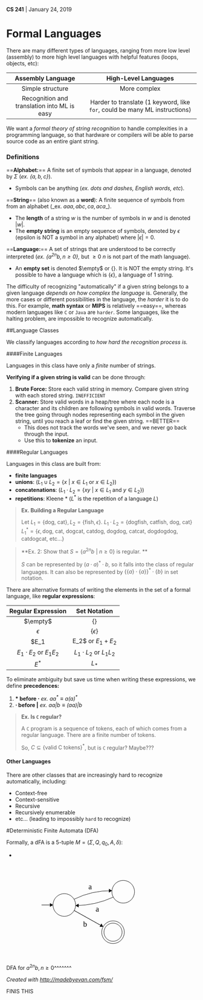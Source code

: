 __CS 241__ | January 24, 2019

# Formal Languages

There are many different types of languages, ranging from more low level (assembly) to more high level languages with helpful features (loops, objects, etc):

|              Assembly Language              |                     High-Level Languages                     |
| :-----------------------------------------: | :----------------------------------------------------------: |
|              Simple structure               |                         More complex                         |
| Recognition and translation into ML is easy | Harder to translate (1 keyword, like `for`, could be many ML instructions) |

We want a _formal theory of string recognition_ to handle complexities in a programming language, so that hardware or compilers will be able to parse source code as an entire giant string.

### Definitions

==**Alphabet:**== A finite set of symbols that appear in a language, denoted by $\Sigma$ (_ex. $\{a, b, c\}$_).

- Symbols can be anything (_ex. dots and dashes, English words, etc_).

==**String**== (also known as a **word**): A finite sequence of symbols from from an alphabet (_ex. $aaa, abc, ca, aca​$ _). 

- The **length** of a string $w$ is the number of symbols in $w$ and is denoted $|w|$.
- The **empty string** is an empty sequence of symbols, denoted by $\epsilon​$ (epsilon is NOT a symbol in any alphabet) where $|\epsilon| = 0​$. 

==**Language:**== A set of strings that are understood to be correctly interpreted (_ex. $\{a^{2n}b, n \geq 0\}$,_ but $\geq 0 \ n$ is not part of the math language).

- An **empty set** is denoted $\empty$ or $\{\}$. It is NOT the empty string. It's possible to have a language which is $\{\epsilon \}$, a language of 1 string.



The difficulty of recognizing "automatically" if a given string belongs to a given language _depends on how complex the language_ is. Generally, the more cases or different possibilities in the language, the _harder_ it is to do this. For example, **math syntax** or **MIPS** is relatively ==easy==, whereas modern languages like `C` or `Java` are `harder`. Some languages, like the halting problem, are impossible to recognize automatically.

##Language Classes

We classify languages according to _how hard the recognition process is._

####Finite Languages

Languages in this class have only a _finite_ number of strings.

**Verifying if a given string is valid** can be done through:

1. **Brute Force:** Store each valid string in memory. Compare given string with each stored string. `INEFFICIENT`
2. **Scanner:** Store valid words in a heap/tree where each node is a character and its children are following symbols in valid words. Traverse the tree going through nodes representing each symbol in the given string, until you reach a leaf or find the given string. ==BETTER==
   - This does not track the words we've seen, and we never go back through the input. 
   - Use this to **tokenize** an input. 



####Regular Languages

Languages in this class are built from:

-  **finite languages** 
- **unions**: ($L_1 \cup L_2 = \{x \ | \ x \in L_1 \text{ or } x \in L_2 \}$)
- **concatenations**: ($L_1 \cdot L_2 = \{xy \ | \ x \in L_1 \text{ and } y \in L_2 \}$)
- **repetitions**: Kleene $*$ ($L^*$ is the repetition of a language $L$)

> **Ex. Building a Regular Language**
>
> Let $L_1 = \{\text{dog, cat}\}, L_2 = \{\text{fish}, \epsilon\}$.
> $L_1 \cdot L_2 = \{ \text{dogfish, catfish, dog, cat}\}$
> $L_1^* = \{ \epsilon, \text{dog, cat, dogcat, catdog, dogdog, catcat, dogdogdog, catdogcat, etc...}\}​$

> **Ex. 2: Show that $S =\{a^{2n}b \ | \ n \geq 0\}$ is regular. **
>
> $S$ can be represented by $(a \cdot a)^* \cdot b$, so it falls into the class of regular languages. 
> It can also be represented by $\{\{a\} \cdot \{a\}\}^* \cdot \{b\}$ in set notation.

There are alternative formats of writing the elements in the set of a formal language, like **regular expressions**:

|     Regular Expression      |         Set Notation         |
| :-------------------------: | :--------------------------: |
|          $\empty$           |            $\{\}$            |
|         $ \epsilon$         |       $\{ \epsilon \}$       |
| $E_1 | E_2$ or $E_1 + E_2$  |        $L_1 \cup L_2$        |
| $E_1 \cdot E_2$ or $E_1E_2​$ | $L_1 \cdot L_2$ or $L_1 L_2$ |
|            $E^*$            |            $L_*$             |

To eliminate ambiguity but save us time when writing these expressions, we define **precedences:**

1. **$*$ before $\cdot$**       _ex. $aa^* \equiv a(a)^*$_
2. **$\cdot$ before $|$**        _ex. $aa |b \equiv (aa) | b$_

> **Ex. Is `C` regular?**
>
> A `C` program is a sequence of tokens, each of which comes from a regular language.
> There are a finite number of tokens. 
>
> So, $C \subseteq \{\text{valid C tokens} \}^*$, but is `C` regular? Maybe???



#### Other Languages

There are other classes that are increasingly hard to recognize automatically, including:

- Context-free
- Context-sensitive
- Recursive
- Recursively enumerable
- etc... (leading to impossibly `hard` to recognize)



#Deterministic Finite Automata (DFA)

Formally, a dFA is a 5-tuple $M = (\Sigma, Q, q_0, A, \delta)$:

- 

<svg width="400" height="250" version="1.1" xmlns="http://www.w3.org/2000/svg">
	<ellipse stroke="black" stroke-width="1" fill="none" cx="153.5" cy="109.5" rx="30" ry="30"/>
	<ellipse stroke="black" stroke-width="1" fill="none" cx="309.5" cy="74.5" rx="30" ry="30"/>
	<ellipse stroke="black" stroke-width="1" fill="none" cx="282.5" cy="181.5" rx="30" ry="30"/>
	<ellipse stroke="black" stroke-width="1" fill="none" cx="282.5" cy="181.5" rx="24" ry="24"/>
	<path stroke="black" stroke-width="1" fill="none" d="M 179.352,94.327 A 215.761,215.761 0 0 1 279.644,71.826"/>
	<polygon fill="black" stroke-width="1" points="279.644,71.826 271.744,66.669 271.546,76.667"/>
	<text x="217.5" y="67.5" font-family="Times New Roman" font-size="20">a</text>
	<polygon stroke="black" stroke-width="1" points="179.696,124.121 256.304,166.879"/>
	<polygon fill="black" stroke-width="1" points="256.304,166.879 251.755,158.614 246.882,167.346"/>
	<text x="203.5" y="166.5" font-family="Times New Roman" font-size="20">b</text>
	<path stroke="black" stroke-width="1" fill="none" d="M 283.108,88.723 A 242.911,242.911 0 0 1 183.439,111.085"/>
	<polygon fill="black" stroke-width="1" points="183.439,111.085 191.483,116.014 191.394,106.014"/>
	<text x="236.5" y="126.5" font-family="Times New Roman" font-size="20">a</text>
	<polygon stroke="black" stroke-width="1" points="93.5,109.5 123.5,109.5"/>
	<polygon fill="black" stroke-width="1" points="123.5,109.5 115.5,104.5 115.5,114.5"/>
</svg>

DFA for $a^{2n}b, n \geq 0$^^^^^^^

_Created with http://madebyevan.com/fsm/_

FINIS THIS



